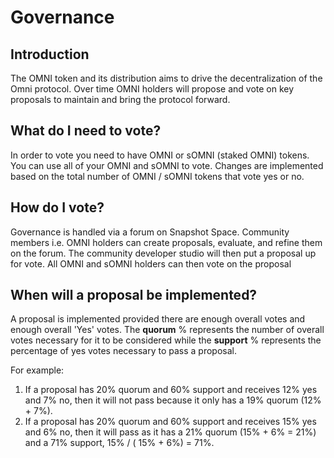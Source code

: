 # Governance

## Introduction

The OMNI token and its distribution aims to drive the decentralization of the Omni protocol. Over time OMNI holders will propose and vote on key proposals to maintain and bring the protocol forward.

## What do I need to vote?

In order to vote you need to have OMNI or sOMNI (staked OMNI) tokens. You can use all of your OMNI and sOMNI to vote. Changes are implemented based on the total number of OMNI / sOMNI tokens that vote yes or no.

## How do I vote?

Governance is handled via a forum on Snapshot Space. Community members i.e. OMNI holders can create proposals, evaluate, and refine them on the forum. The community developer studio will then put a proposal up for vote. All OMNI and sOMNI holders can then vote on the proposal

## When will a proposal be implemented?

A proposal is implemented provided there are enough overall votes and enough overall 'Yes' votes. The **quorum** % represents the number of overall votes necessary for it to be considered while the **support** % represents the percentage of yes votes necessary to pass a proposal.

For example:

1. If a proposal has 20% quorum and 60% support and receives 12% yes and 7% no, then it will not pass because it only has a 19% quorum (12% + 7%).
2. If a proposal has 20% quorum and 60% support and receives 15% yes and 6% no, then it will pass as it has a 21% quorum (15% + 6% = 21%) and a 71% support, 15% / ( 15% + 6%) = 71%.
